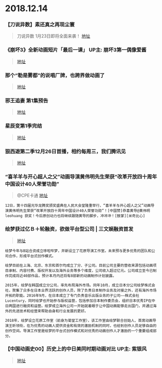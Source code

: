 # 2018.12.14

###   【刀说异数】素还真之再现尘寰

> 刀说异数  1月23日即将全面来袭！
>[地址](https://www.bilibili.com/video/av38136457)

###  《崩坏3》全新动画短片「最后一课」 UP主: 崩坏3第一偶像爱酱
>[地址](https://www.bilibili.com/video/av38096452)


###  那个“勒是雾都”的说唱厂牌，也跨界做动画了 
>[地址](https://weibo.com/ttarticle/p/show?id=2309404317203217392400)

### 邪王追妻 第1集预告
>[地址](https://www.iqiyi.com/v_19rqslx2po.html)

### 星辰变第1季完结 
>[地址](https://m.v.qq.com/x/cover/0/0s8n49g3g1rv1oz.html?vid=m00291jntz4)


###  狠西遊第二季12月26日首播，相约每周三，我们腾讯见 
>[地址](https://weibo.com/2176327941/H740IrYkG)


### “喜羊羊与开心超人之父”动画导演黄伟明先生荣获“改革开放四十周年中国设计40人荣誉功勋”
> @CPE卡通 [地址](https://weibo.com/2105195034/H7cyjuMoT)  
```
12日，第十四届光华龙腾奖颁奖盛典在人民大会堂隆重举行，“喜羊羊与开心超人之父”动画导演黄伟明先生荣获“改革开放四十周年中国设计40人荣誉功勋”！[中国赞]恭喜黄导@黄伟明leohuang 获奖！今后原创动力也将继续跟随黄导的脚步，冲冲冲！[鼓掌][米奇比心] ​​​​ 
```



###  绘梦获过亿Ｂ＋轮融资，欲做平台型公司 | 三文娱融资首发 
>[地址](https://mp.weixin.qq.com/s?__biz=MzA3NjM4MDM2Mg==&mid=2651733794&idx=2&sn=fc018664028c8944b8056e432d3f3683&chksm=8498be87b3ef37914fa04c0625fd32d9cd367076666dfb0096c0749049a912e9188b597e9950&mpshare=1&scene=23&srcid=1214ZJ2hSIt0jcVenEb581oa#rd)
```
绘梦今年与B站合资成立哆啦哔梦，并新设立了花原导演工作室。未来预与更多优秀的团队和公司合作，形成平台式创作模式。

绘梦目前在上海、北京、东京和首尔均成立了分、子公司。目前公司主要的营收来源包括动画项目承制、内容付费、版权开发以及海外业务等多个维度，公司收入超过亿元。公司成立至今已制作完成将近40部作品，预计本月内还将有8部新的动画制作计划披露。

2015年，绘梦在韩国成立分公司，率先布局海外市场。同年10月，成立日本分公司绘梦株式会社，聚集了众多在日本业界活跃的创作人员，除了负责日本制作业务及对接之外，还有海外市场开拓的职能。2016年9月，在日本成立了专门负责音乐出版业务的子公司——株式会社Lucentury，同时绘梦也开始参与版权运营，包括参加日本制作委员会，组织日本优秀IP在中日两国进行融资和运营。绘梦成立海外公司一开始就着眼于让中国动画能够走出国门，并通过海外的先进技术和经营来帮助自身和行业发展的更好。

2018年，绘梦设立花原工作室（前身为菊堂工作室），该工作室由绘梦联合创始人、首席动画导演王昕领衔，在为优秀的动画人提供资金和有效的激励机制的同时，也给到创作人员足够自由的创作空间。导演工作室是绘梦的平台式创作模式和对优秀的动画创作人才激励的一个重要组成部分。
```

###  【中国动画史00】历史上的中日美同时期动画对比 UP主: 紫银风
>[地址](https://www.bilibili.com/video/av38148734)


